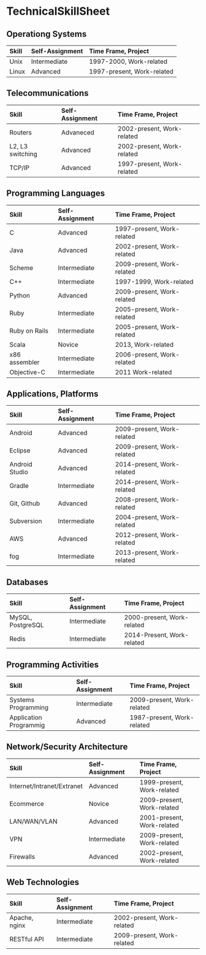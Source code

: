 TechnicalSkillSheet
===================

## Operationg Systems
|Skill             |Self-Assignment |Time Frame, Project |
|:-----------------|:---------------|:-------------------|
|Unix | Intermediate | 1997-2000, Work-related |
|Linux         |Advanced        |1997-present, Work-related  |

## Telecommunications
|Skill             |Self-Assignment |Time Frame, Project |
|:-----------------|:---------------|:-------------------|
|Routers |Advaneced |2002-present, Work-related |
|L2, L3 switching |Advanced |2002-present, Work-related |
|TCP/IP | Advanced| 1997-present, Work-related |

## Programming Languages

|Skill             |Self-Assignment |Time Frame, Project |
|:-----------------|:---------------|:-------------------|
|C                 |Advanced        |1997-present, Work-related  |
|Java     |Advanced        |2002-present, Work-related |
|Scheme    |Intermediate        |2009-present, Work-related  |
|C++               |Intermediate    |1997-1999, Work-related    |
|Python     |Advanced        |2009-present, Work-related   |
|Ruby      |Intermediate      |2005-present, Work-related   |
|Ruby on Rails     |Intermediate      |2005-present, Work-related             |
|Scala     |Novice        |2013, Work-related    |
|x86 assembler     |Intermediate        |2006-present, Work-related                    |
|Objective-C |Intermediate |2011 Work-related |

## Applications, Platforms

|Skill             |Self-Assignment |Time Frame, Project |
|:-----------------|:---------------|:-------------------|
|Android         |Advanced        |2009-present, Work-related |
|Eclipse         |Advanced        |2009-present, Work-related |
|Android Studio |Advanced |2014-present, Work-related |
|Gradle |Intermediate |2014-present, Work-related |
|Git, Github         |Advanced        |2008-present, Work-related    |
|Subversion         |Intermediate        |2004-present, Work-related    |
|AWS |Advanced |2012-present, Work-related |
|fog |Intermediate |2013-present, Work-related |

## Databases

|Skill             |Self-Assignment |Time Frame, Project |
|:-----------------|:---------------|:-------------------|
|MySQL, PostgreSQL     |Intermediate        |2000-present, Work-related |
|Redis                 |Intermediate        |2014-Present, Work-related |

## Programming Activities

|Skill             |Self-Assignment |Time Frame, Project |
|:-----------------|:---------------|:-------------------|
|Systems Programming |Intermediate | 2009-present, Work-related |
|Application Programmig |Advanced | 1987-present, Work-related |

## Network/Security Architecture

|Skill             |Self-Assignment |Time Frame, Project |
|:-----------------|:---------------|:-------------------|
|Internet/Intranet/Extranet |Advanced |1999-present, Work-related |
|Ecommerce |Novice |2009-present, Work-related |
|LAN/WAN/VLAN | Advanced|2001-present, Work-related |
|VPN |Intermediate |2009-present, Work-related |
|Firewalls |Advanced |2002-present, Work-related |

## Web Technologies

|Skill             |Self-Assignment |Time Frame, Project |
|:-----------------|:---------------|:-------------------|
|Apache, nginx |Intermediate | 2002-present, Work-related |
|RESTful API |Intermediate |2009-present, Work-related |
